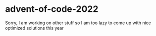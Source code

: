 # advent-of-code-2022

Sorry, I am working on other stuff so I am too lazy to come up with nice optimized solutions this year
